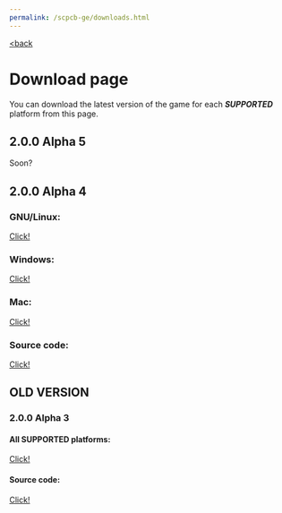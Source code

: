 ```yaml
---
permalink: /scpcb-ge/downloads.html
---
```

[<back](/scpcb-ge)
# Download page
You can download the latest version of the game for each ***SUPPORTED*** platform from this page.

## 2.0.0 Alpha 5
Soon?

## 2.0.0 Alpha 4
### GNU/Linux:
[Click!](https://github.com/MUGENSonic/SCP-Containment-Breach-Godot-Edition/releases/download/200a4/SCPCBGEv200a4.x86_64)

### Windows:
[Click!](https://github.com/MUGENSonic/SCP-Containment-Breach-Godot-Edition/releases/download/200a4/SCPCBGEv100a4.exe)

### Mac:
[Click!](https://github.com/MUGENSonic/SCP-Containment-Breach-Godot-Edition/releases/download/200a4/SCPCBGEv100a4.zip)

### Source code:
[Click!](https://github.com/MUGENSonic/SCP-Containment-Breach-Godot-Edition/archive/refs/tags/200a4.zip)


## OLD VERSION
### 2.0.0 Alpha 3
#### All **SUPPORTED** platforms:
[Click!](https://github.com/MUGENSonic/SCP-Containment-Breach-Godot-Edition/releases/download/2.0.0-a3/SCP.CB-Godot.Edition.version.2.0.0-alpha.3.7z)

#### Source code:
[Click!](https://github.com/MUGENSonic/SCP-Containment-Breach-Godot-Edition/archive/refs/tags/2.0.0-a3.zip)
